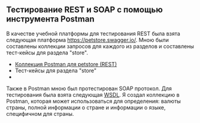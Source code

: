 ## Тестирование REST и SOAP с помощью инструмента Postman
В качестве учебной платформы для тестирования REST была взята следующая платформа https://petstore.swagger.io/. Мною были составлены коллекции запросов для каждого из разделов и составлены тест-кейсы для раздела "store".
<ul>
<li><a href = "https://www.postman.com/cloudy-robot-688203/workspace/petstore/collection/31408658-a5eceec5-b75d-4097-afb1-3df7e95aabdd">Коллекция Postman для petstore (REST)</a></li>
<li><a>Тест-кейсы для раздела "store"</a></li>
<li></li>
</ul>
Также в Postman мною был протестирован SOAP протокол. Для тестирования была взята следующая <a href = "http://webservices.oorsprong.org/websamples.countryinfo/CountryInfoService.wso?WSDL">WSDL</a>. Я создал коллекцию в Postman, которая может использоваться для определения: валюты страны, полной информации о стране и информации о языке, специфичном для страны.